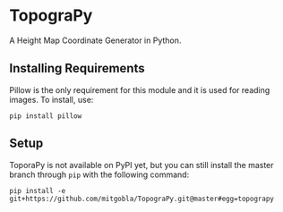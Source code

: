# TopograPy
A Height Map Coordinate Generator in Python.

## Installing Requirements
Pillow is the only requirement for this module and it is used for reading images. To install, use: 
```
pip install pillow
```
## Setup
ToporaPy is not available on PyPI yet, but you can still install the master branch through `pip` with the following command:
```
pip install -e git+https://github.com/mitgobla/TopograPy.git@master#egg=topograpy
```

